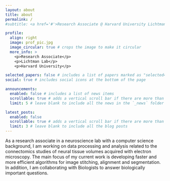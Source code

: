 ```yaml
---
layout: about
title: about
permalink: /
#subtitle: <a href='#'>Research Associate @ Harvard University Lichtman Lab </a>

profile:
  align: right
  image: prof_pic.jpg
  image_circular: true # crops the image to make it circular
  more_info: >
    <p>Research Associate</p>
    <p>Lichtman Lab</p>
    <p>Harvard University</p>

selected_papers: false # includes a list of papers marked as "selected={true}"
social: true # includes social icons at the bottom of the page

announcements:
  enabled: false # includes a list of news items
  scrollable: true # adds a vertical scroll bar if there are more than 3 news items
  limit: 5 # leave blank to include all the news in the `_news` folder

latest_posts:
  enabled: false
  scrollable: true # adds a vertical scroll bar if there are more than 3 new posts items
  limit: 3 # leave blank to include all the blog posts
---
```


As a research associate in a neuroscience lab with a computer science background, I am working on data processing and analysis related to the connectomics studies of neural tissue volumes acquired with electron microscopy. The main focus of my current work is developing faster and more efficient algorithms for image stitching, alignment and segmentation. In addition, I am collaborating with Biologists to answer biologically important questions.
